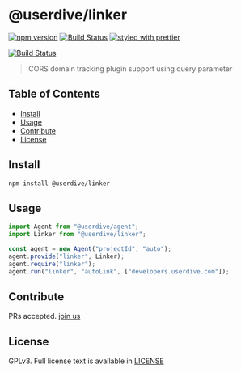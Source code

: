 # @userdive/linker

[![npm version](https://badge.fury.io/js/%40userdive%2Flinker.svg)](https://www.npmjs.com/package/@userdive/linker)
[![Build Status](https://travis-ci.org/userdive/agent.js.svg?branch=master)](https://travis-ci.org/userdive/agent.js)
[![styled with prettier](https://img.shields.io/badge/styled_with-prettier-ff69b4.svg)](https://github.com/prettier/prettier)

[![Build Status](https://saucelabs.com/browser-matrix/userdive.svg)](https://saucelabs.com/open_sauce/user/userdive/builds)

> CORS domain tracking plugin support using query parameter

## Table of Contents

*   [Install](#install)
*   [Usage](#usage)
*   [Contribute](#contribute)
*   [License](#license)

## Install

    npm install @userdive/linker

## Usage

```js
import Agent from "@userdive/agent";
import Linker from "@userdive/linker";

const agent = new Agent("projectId", "auto");
agent.provide("linker", Linker);
agent.require("linker");
agent.run("linker", "autoLink", ["developers.userdive.com"]);
```

## Contribute

PRs accepted. [join us](https://www.wantedly.com/companies/uncovertruth/projects)

## License

GPLv3. Full license text is available in [LICENSE](https://github.com/userdive/agent.js/blob/master/packages/linker/LICENSE)
